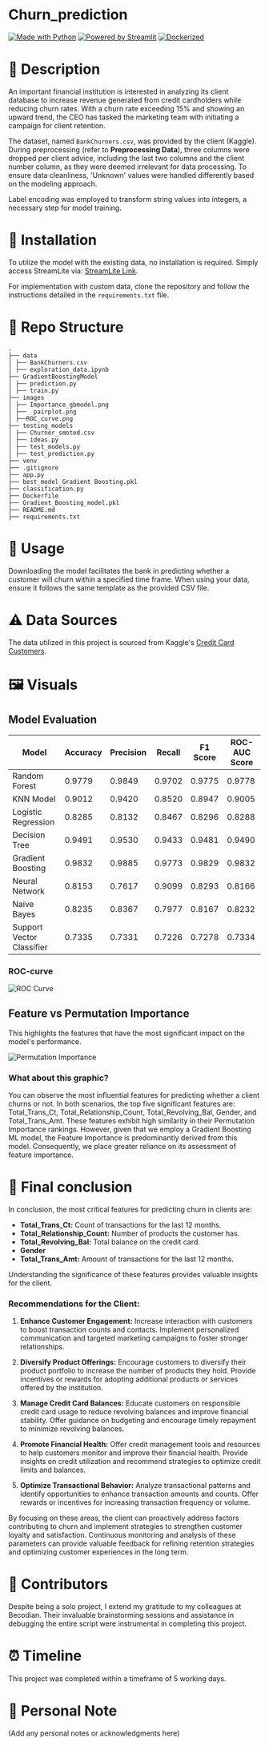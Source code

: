 # Churn_prediction

[![Made with Python](https://img.shields.io/badge/Made%20with-Python-blue)](https://www.python.org/)
[![Powered by Streamlit](https://img.shields.io/badge/Powered%20by-Streamlit-red)](https://streamlit.io/)
[![Dockerized](https://img.shields.io/badge/Dockerized-green)](https://www.docker.com/)


# 📝 Description

An important financial institution is interested in analyzing its client database to increase revenue generated from credit cardholders while reducing churn rates. With a churn rate exceeding 15% and showing an upward trend, the CEO has tasked the marketing team with initiating a campaign for client retention.

The dataset, named `BankChurners.csv`, was provided by the client (Kaggle). During preprocessing (refer to **Preprocessing Data**), three columns were dropped per client advice, including the last two columns and the client number column, as they were deemed irrelevant for data processing. To ensure data cleanliness, 'Unknown' values were handled differently based on the modeling approach.

Label encoding was employed to transform string values into integers, a necessary step for model training.

# 🔧 Installation

To utilize the model with the existing data, no installation is required. Simply access StreamLite via: [StreamLite Link](https://carolinevhk-churn-prediction-app-qz0a13.streamlit.app/).

For implementation with custom data, clone the repository and follow the instructions detailed in the `requirements.txt` file.

# 📂 Repo Structure

```
.
├── data
│ ├── BankChurners.csv
│ ├── exploration_data.ipynb
├── GradientBoostingModel
│ ├── prediction.py
│ ├── train.py
├── images
│ ├── Importance_gbmodel.png
│ ├──  pairplot.png
│ ├──ROC_curve.png
├── testing_models
│ ├── Churner_smoted.csv
│ ├── ideas.py
│ ├── test_models.py
│ ├── test_prediction.py
├── venv
├── .gitignore
├── app.py
├── best_model_Gradient Boosting.pkl
├── classification.py
├── Dockerfile
├── Gradient_Boosting_model.pkl
├── README.md
├── requirements.txt

```

# 🚀 Usage

Downloading the model facilitates the bank in predicting whether a customer will churn within a specified time frame. When using your data, ensure it follows the same template as the provided CSV file.

# ⚠️ **Data Sources**

The data utilized in this project is sourced from Kaggle's [Credit Card Customers](https://www.kaggle.com/sakshigoyal7/credit-card-customers).

# 🖼️ Visuals

## Model Evaluation

| Model                    | Accuracy | Precision | Recall | F1 Score | ROC-AUC Score |
|--------------------------|----------|-----------|--------|----------|---------------|
| Random Forest            | 0.9779   | 0.9849    | 0.9702 | 0.9775   | 0.9778        |
| KNN Model                | 0.9012   | 0.9420    | 0.8520 | 0.8947   | 0.9005        |
| Logistic Regression      | 0.8285   | 0.8132    | 0.8467 | 0.8296   | 0.8288        |
| Decision Tree            | 0.9491   | 0.9530    | 0.9433 | 0.9481   | 0.9490        |
| Gradient Boosting        | 0.9832   | 0.9885    | 0.9773 | 0.9829   | 0.9832        |
| Neural Network           | 0.8153   | 0.7617    | 0.9099 | 0.8293   | 0.8166        |
| Naive Bayes              | 0.8235   | 0.8367    | 0.7977 | 0.8167   | 0.8232        |
| Support Vector Classifier| 0.7335   | 0.7331    | 0.7226 | 0.7278   | 0.7334        |

### ROC-curve

![ROC Curve](images/ROC_curve.png)

## Feature vs Permutation Importance
This highlights the features that have the most significant impact on the model's performance.

![Permutation Importance](images/Importance_gbmodel.png)

### What about this graphic? 
You can observe the most influential features for predicting whether a client churns or not. In both scenarios, the top five significant features are: Total_Trans_Ct, Total_Relationship_Count, Total_Revolving_Bal, Gender, and Total_Trans_Amt. These features exhibit high similarity in their Permutation Importance rankings. However, given that we employ a Gradient Boosting ML model, the Feature Importance is predominantly derived from this model. Consequently, we place greater reliance on its assessment of feature importance.

# 🏁 Final conclusion

In conclusion, the most critical features for predicting churn in clients are:

- **Total_Trans_Ct:** Count of transactions for the last 12 months.
- **Total_Relationship_Count:** Number of products the customer has.
- **Total_Revolving_Bal:** Total balance on the credit card.
- **Gender**
- **Total_Trans_Amt:** Amount of transactions for the last 12 months.

Understanding the significance of these features provides valuable insights for the client.

### Recommendations for the Client:

1. **Enhance Customer Engagement:** Increase interaction with customers to boost transaction counts and contacts. Implement personalized communication and targeted marketing campaigns to foster stronger relationships.

2. **Diversify Product Offerings:** Encourage customers to diversify their product portfolio to increase the number of products they hold. Provide incentives or rewards for adopting additional products or services offered by the institution.

3. **Manage Credit Card Balances:** Educate customers on responsible credit card usage to reduce revolving balances and improve financial stability. Offer guidance on budgeting and encourage timely repayment to minimize revolving balances.

4. **Promote Financial Health:** Offer credit management tools and resources to help customers monitor and improve their financial health. Provide insights on credit utilization and recommend strategies to optimize credit limits and balances.

5. **Optimize Transactional Behavior:** Analyze transactional patterns and identify opportunities to enhance transaction amounts and counts. Offer rewards or incentives for increasing transaction frequency or volume.

By focusing on these areas, the client can proactively address factors contributing to churn and implement strategies to strengthen customer loyalty and satisfaction. Continuous monitoring and analysis of these parameters can provide valuable feedback for refining retention strategies and optimizing customer experiences in the long term.


# 👥 Contributors

Despite being a solo project, I extend my gratitude to my colleagues at Becodian. Their invaluable brainstorming sessions and assistance in debugging the entire script were instrumental in completing this project.

# ⏰ Timeline

This project was completed within a timeframe of 5 working days.

# 📌 Personal Note

(Add any personal notes or acknowledgments here)
